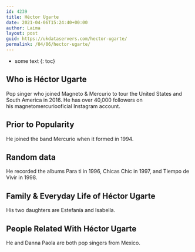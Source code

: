 ```yaml
---
id: 4239
title: Héctor Ugarte
date: 2021-04-06T15:24:40+00:00
author: Laima
layout: post
guid: https://ukdataservers.com/hector-ugarte/
permalink: /04/06/hector-ugarte/
---
```


* some text
{: toc}


## Who is Héctor Ugarte
                  
                  
                  
Pop singer who joined Magneto & Mercurio to tour the United States and South America in 2016. He has over 40,000 followers on his magnetomercuriooficial Instagram account. 
                  
              
            
              
            
                
                
                
## Prior to Popularity
                  
                  
                  
He joined the band Mercurio when it formed in 1994.
                  
              
            
              
            
                
                
                
## Random data
                  
                  
                  
He recorded the albums Para ti in 1996, Chicas Chic in 1997, and Tiempo de Vivir in 1998.
                  
              
            
              
            
                
                
                
## Family & Everyday Life of Héctor Ugarte
                  
                  
                  
His two daughters are Estefanía and Isabella.
                  
              
            
              
            
                
                
                
## People Related With Héctor Ugarte
                  
                  
                  
He and Danna Paola are both pop singers from Mexico.
                  
              
            
              
            
                
              
            
              
              
            
            
              
            
          
          
          